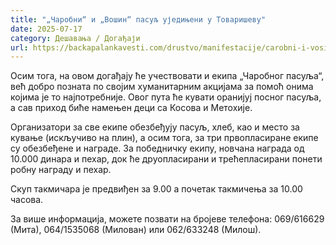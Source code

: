 ```yaml
---
title: "„Чаробни“ и „Вошин“ пасуљ уједињени у Товаришеву"
date: 2025-07-17
category: Дешавања / Догађаји
url: https://backapalankavesti.com/drustvo/manifestacije/carobni-i-vosin-pasulj-ujedinjeni-u-tovarisevu/
---
```


Осим тога, на овом догађају ће учествовати и екипа „Чаробног пасуља“, већ добро позната по својим хуманитарним акцијама за помоћ онима којима је то најпотребније. Овог пута ће кувати оранијуј посног пасуља, а сав приход биће намењен деци са Косова и Метохије.

Организатори за све екипе обезбеђују пасуљ, хлеб, као и место за кување (искључиво на плин), а осим тога, за три првопласиране екипе су обезбеђене и награде. За победничку екипу, новчана награда од 10.000 динара и пехар, док ће друопласирани и трећепласирани понети робну награду и пехар.

Скуп такмичара је предвиђен за 9.00 а почетак такмичења за 10.00 часова.

За више информација, можете позвати на бројеве телефона: 069/616629 (Мита), 064/1535068 (Милован) или 062/633248 (Милош).
